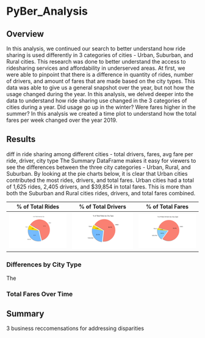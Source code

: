 # PyBer_Analysis

## Overview

In this analysis, we continued our search to better understand how ride sharing is used differently in 3 categories of cities - Urban, Suburban, and Rural cities. This research was done to better understand the access to ridesharing services and affordability in underserved areas. At first, we were able to pinpoint that there is a difference in quantity of rides, number of drivers, and amount of fares that are made based on the city types. This data was able to give us a general snapshot over the year, but not how the usage changed during the year. In this analysis, we delved deeper into the data to understand how ride sharing use changed in the 3 categories of cities during a year. Did usage go up in the winter? Were fares higher in the summer? In this analysis we created a time plot to understand how the total fares per week changed over the year 2019. 

## Results
diff in ride sharing among different cities - total drivers, fares, avg fare per ride, driver, city type
The Summary DataFrame makes it easy for viewers to see the differences between the three city categories - Urban, Rural, and Suburban. By looking at the pie charts below, it is clear that Urban cities contributed the most rides, drivers, and total fares. Urban cities had a total of 1,625 rides, 2,405 drivers, and $39,854 in total fares. This is more than both the Suburban and Rural cities rides, drivers, and total fares combined.

| % of Total Rides | % of Total Drivers  | % of Total Fares  |
| :-----: | :-: | :-: |
| ![Fig5.png](analysis/Fig5.png) | ![Fig6.png](analysis/Fig6.png) | ![Fig7.png](analysis/Fig7.png) |


### Differences by City Type

The 

### Total Fares Over Time

## Summary
3 business reccomensations for addressing disparities
